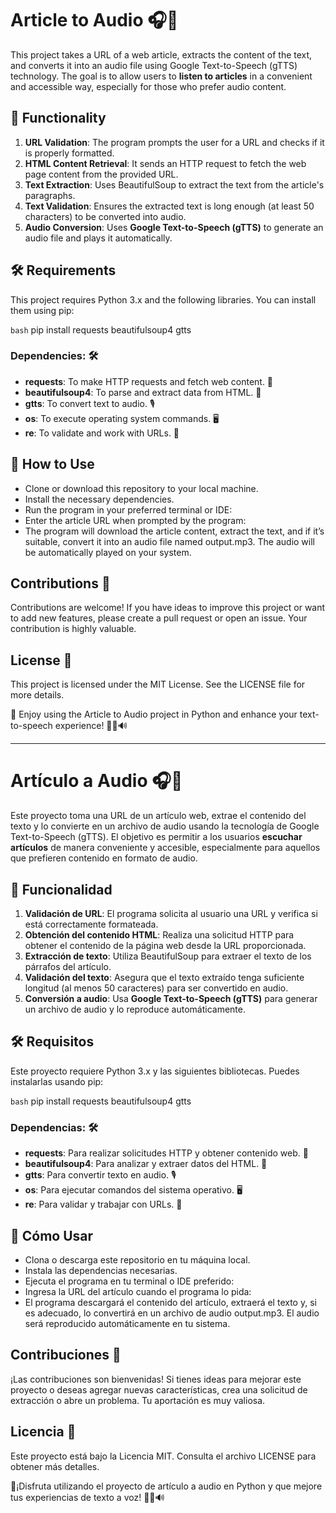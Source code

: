 # Article to Audio 🎧📜

This project takes a URL of a web article, extracts the content of the text, and converts it into an audio file using Google Text-to-Speech (gTTS) technology. The goal is to allow users to **listen to articles** in a convenient and accessible way, especially for those who prefer audio content.

## 🚀 Functionality

1. **URL Validation**: The program prompts the user for a URL and checks if it is properly formatted.
2. **HTML Content Retrieval**: It sends an HTTP request to fetch the web page content from the provided URL.
3. **Text Extraction**: Uses BeautifulSoup to extract the text from the article's paragraphs.
4. **Text Validation**: Ensures the extracted text is long enough (at least 50 characters) to be converted into audio.
5. **Audio Conversion**: Uses **Google Text-to-Speech (gTTS)** to generate an audio file and plays it automatically.

## 🛠️ Requirements

This project requires Python 3.x and the following libraries. You can install them using pip:

`bash`
pip install requests beautifulsoup4 gtts

### Dependencies: 🛠️
- **requests**: To make HTTP requests and fetch web content. 📡
- **beautifulsoup4**: To parse and extract data from HTML. 📝
- **gtts**: To convert text to audio. 🎙️
- **os**: To execute operating system commands. 🖥️
- **re**: To validate and work with URLs. 🔗

## 📝 How to Use

- Clone or download this repository to your local machine.
- Install the necessary dependencies.
- Run the program in your preferred terminal or IDE:
- Enter the article URL when prompted by the program:
- The program will download the article content, extract the text, and if it’s suitable, convert it into an audio file named output.mp3. The audio will be automatically played on your system.

## Contributions 🤝

Contributions are welcome! If you have ideas to improve this project or want to add new features, please create a pull request or open an issue. Your contribution is highly valuable.

## License 📜

This project is licensed under the MIT License. See the LICENSE file for more details.

🤍 Enjoy using the Article to Audio project in Python and enhance your text-to-speech experience! 📢🎉🔊

---
# Artículo a Audio 🎧📜

Este proyecto toma una URL de un artículo web, extrae el contenido del texto y lo convierte en un archivo de audio usando la tecnología de Google Text-to-Speech (gTTS). El objetivo es permitir a los usuarios **escuchar artículos** de manera conveniente y accesible, especialmente para aquellos que prefieren contenido en formato de audio.

## 🚀 Funcionalidad

1. **Validación de URL**: El programa solicita al usuario una URL y verifica si está correctamente formateada.
2. **Obtención del contenido HTML**: Realiza una solicitud HTTP para obtener el contenido de la página web desde la URL proporcionada.
3. **Extracción de texto**: Utiliza BeautifulSoup para extraer el texto de los párrafos del artículo.
4. **Validación del texto**: Asegura que el texto extraído tenga suficiente longitud (al menos 50 caracteres) para ser convertido en audio.
5. **Conversión a audio**: Usa **Google Text-to-Speech (gTTS)** para generar un archivo de audio y lo reproduce automáticamente.

## 🛠️ Requisitos

Este proyecto requiere Python 3.x y las siguientes bibliotecas. Puedes instalarlas usando pip:

`bash`
pip install requests beautifulsoup4 gtts

### Dependencias: 🛠️
- **requests**: Para realizar solicitudes HTTP y obtener contenido web. 📡
- **beautifulsoup4**: Para analizar y extraer datos del HTML. 📝
- **gtts**: Para convertir texto en audio. 🎙️
- **os**: Para ejecutar comandos del sistema operativo. 🖥️
- **re**: Para validar y trabajar con URLs. 🔗



## 📝 Cómo Usar 

- Clona o descarga este repositorio en tu máquina local.
- Instala las dependencias necesarias.
- Ejecuta el programa en tu terminal o IDE preferido:
- Ingresa la URL del artículo cuando el programa lo pida:
- El programa descargará el contenido del artículo, extraerá el texto y, si es adecuado, lo convertirá en un archivo de audio output.mp3. El audio será reproducido automáticamente en tu sistema.

## Contribuciones 🤝

¡Las contribuciones son bienvenidas! Si tienes ideas para mejorar este proyecto o deseas agregar nuevas características, crea una solicitud de extracción o abre un problema. Tu aportación es muy valiosa.

## Licencia 📜

Este proyecto está bajo la Licencia MIT. Consulta el archivo LICENSE para obtener más detalles.

🤍¡Disfruta utilizando el proyecto de artículo a audio en Python y que mejore tus experiencias de texto a voz! 📢🎉🔊
